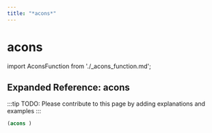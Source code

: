 ```yaml
---
title: "*acons*"
---
```


# acons

import AconsFunction from './_acons_function.md';

<AconsFunction />

## Expanded Reference: acons

:::tip
TODO: Please contribute to this page by adding explanations and examples
:::

```lisp
(acons )
```

